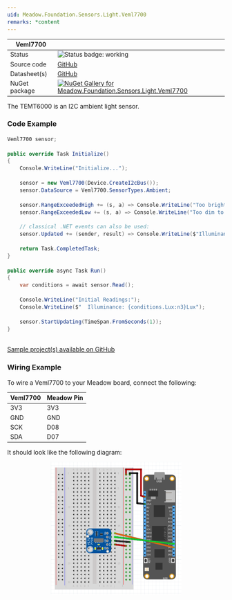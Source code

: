 ```yaml
---
uid: Meadow.Foundation.Sensors.Light.Veml7700
remarks: *content
---
```


| Veml7700 | |
|--------|--------|
| Status | <img src="https://img.shields.io/badge/Working-brightgreen" style="width: auto; height: -webkit-fill-available;" alt="Status badge: working" /> |
| Source code | [GitHub](https://github.com/WildernessLabs/Meadow.Foundation/tree/main/Source/Meadow.Foundation.Peripherals/Sensors.Light.Veml7700/Driver) |
| Datasheet(s) | [GitHub](https://github.com/WildernessLabs/Meadow.Foundation/tree/main/Source/Meadow.Foundation.Peripherals/Sensors.Light.Veml7700/Datasheet) |
| NuGet package | <a href="https://www.nuget.org/packages/Meadow.Foundation.Sensors.Light.Veml7700/" target="_blank"><img src="https://img.shields.io/nuget/v/Meadow.Foundation.Sensors.Light.Veml7700.svg?label=Meadow.Foundation.Sensors.Light.Veml7700" alt="NuGet Gallery for Meadow.Foundation.Sensors.Light.Veml7700" /></a> |

The TEMT6000 is an I2C ambient light sensor.

### Code Example

```csharp
Veml7700 sensor;

public override Task Initialize()
{
    Console.WriteLine("Initialize...");

    sensor = new Veml7700(Device.CreateI2cBus());
    sensor.DataSource = Veml7700.SensorTypes.Ambient;
    
    sensor.RangeExceededHigh += (s, a) => Console.WriteLine("Too bright to measure");
    sensor.RangeExceededLow += (s, a) => Console.WriteLine("Too dim to measure");

    // classical .NET events can also be used:
    sensor.Updated += (sender, result) => Console.WriteLine($"Illuminance: {result.New.Lux:n3}Lux");

    return Task.CompletedTask;
}

public override async Task Run()
{
    var conditions = await sensor.Read();

    Console.WriteLine("Initial Readings:");
    Console.WriteLine($"  Illuminance: {conditions.Lux:n3}Lux");

    sensor.StartUpdating(TimeSpan.FromSeconds(1));
}
    
```

[Sample project(s) available on GitHub](https://github.com/WildernessLabs/Meadow.Foundation/tree/main/Source/Meadow.Foundation.Peripherals/Sensors.Light.Veml7700/Samples/Veml7700_Sample)

### Wiring Example

To wire a Veml7700 to your Meadow board, connect the following:

| Veml7700 | Meadow Pin  |
|----------|-------------|
| 3V3      | 3V3         |
| GND      | GND         |
| SCK      | D08         |
| SDA      | D07         |

It should look like the following diagram:

<img src="../../API_Assets/Meadow.Foundation.Sensors.Light.Veml7700/Veml7700_Fritzing.png" 
    style="width: 60%; display: block; margin-left: auto; margin-right: auto;" />




